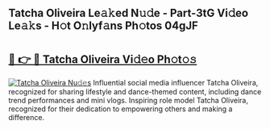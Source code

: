 ## Tatcha Oliveira Le𝚊𝚔ed N𝚞𝚍e - Part-3tG Vi𝚍eo Le𝚊𝚔s - H𝚘t O𝚗lyf𝚊ns Ph𝚘tos 04gJF

# <h2><a href="http://hf30y4u.feru.top/?c=Tatcha+Oliveira">🔗 👉 🔴 Tatcha Oliveira Vi𝚍𝚎o Ph𝚘t𝚘𝚜</a></h2>

[![Tatcha Oliveira Nu𝚍𝚎s](https://i.imgur.com/0TWrTi3.gif)](http://hf30y4u.feru.top/?c=Tatcha+Oliveira)
Influential social media influencer Tatcha Oliveira, recognized for sharing lifestyle and dance-themed content, including dance trend performances and mini vlogs. Inspiring role model Tatcha Oliveira, recognized for their dedication to empowering others and making a difference. 
